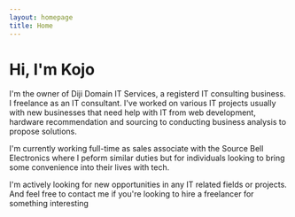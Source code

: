 ```yaml
---
layout: homepage
title: Home
---
```


# Hi, I'm Kojo

I'm the owner of Diji Domain IT Services, a registerd IT consulting business. I freelance as an IT consultant. I've worked on various IT projects usually with new businesses that need help with IT from web development, hardware recommendation and sourcing to conducting business analysis to propose solutions.

I'm currently working full-time as sales associate with the Source Bell Electronics where I peform similar duties but for individuals looking to bring some convenience into their lives with tech.

I'm actively looking for new opportunities in any IT related fields or projects. And feel free to contact me if you're looking to hire a freelancer for something interesting